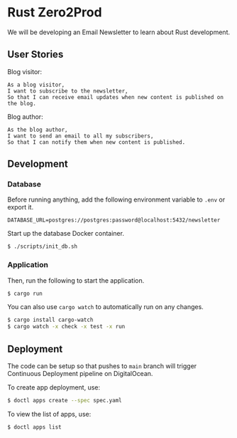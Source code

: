 # Rust Zero2Prod

We will be developing an Email Newsletter to learn about Rust development.

## User Stories

Blog visitor:
```
As a blog visitor,
I want to subscribe to the newsletter,
So that I can receive email updates when new content is published on the blog.
```

Blog author:
```
As the blog author,
I want to send an email to all my subscribers,
So that I can notify them when new content is published.
```

## Development

### Database

Before running anything, add the following environment variable to `.env` or export it.
```
DATABASE_URL=postgres://postgres:password@localhost:5432/newsletter
```

Start up the database Docker container.
```sh
$ ./scripts/init_db.sh
```

### Application

Then, run the following to start the application.
```sh
$ cargo run
```

You can also use `cargo watch` to automatically run on any changes.
```sh
$ cargo install cargo-watch
$ cargo watch -x check -x test -x run
```

## Deployment

The code can be setup so that pushes to `main` branch will trigger Continuous Deployment pipeline on DigitalOcean.

To create app deployment, use:
```sh
$ doctl apps create --spec spec.yaml
```

To view the list of apps, use:
```sh
$ doctl apps list
```